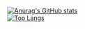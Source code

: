 [![Anurag's GitHub stats](https://github-readme-stats-mocha-one-42.vercel.app/api?username=KingLou4329&count_private=true&show_icons=true&theme=catppuccin_mocha)](https://github.com/anuraghazra/github-readme-stats)  
[![Top Langs](https://github-readme-stats-mocha-one-42.vercel.app/api/top-langs/?username=KingLou4329&theme=rose_pine&layout=donut-vertical)](https://github.com/anuraghazra/github-readme-stats)  
